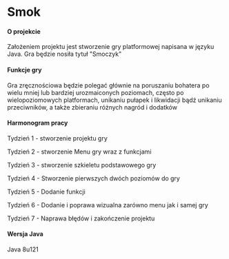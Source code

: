 # Smok

#### O projekcie

Założeniem projektu jest stworzenie gry platformowej napisana w języku Java. Gra będzie nosiła tytuł "Smoczyk"

#### Funkcje gry
 Gra zręcznościowa będzie polegać głównie na poruszaniu bohatera po wielu mniej lub bardziej urozmaiconych poziomach, często po wielopoziomowych platformach, unikaniu pułapek i likwidacji bądź unikaniu przeciwników, a także zbieraniu różnych nagród i dodatków

#### Harmonogram pracy

Tydzień 1 - stworzenie projektu gry

Tydzień 2 - stworzenie Menu gry wraz z funkcjami

Tydzień 3 - stworzenie szkieletu podstawowego gry

Tydzień 4 - Stworzenie pierwszych dwóch poziomów do gry

Tydzień 5 - Dodanie funkcji

Tydzień 6 - Dodanie i poprawa wizualna zarówno menu jak i samej gry

Tydzień 7 - Naprawa błędów i zakończenie projektu

#### Wersja Java
   
Java 8u121
